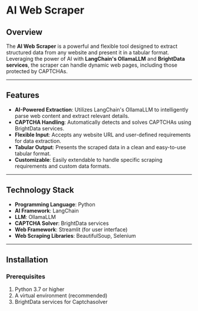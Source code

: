 # AI Web Scraper

## Overview

The **AI Web Scraper** is a powerful and flexible tool designed to extract structured data from any website and present it in a tabular format. Leveraging the power of AI with **LangChain's OllamaLLM** and **BrightData services**, the scraper can handle dynamic web pages, including those protected by CAPTCHAs.

---

## Features

- **AI-Powered Extraction**: Utilizes LangChain's OllamaLLM to intelligently parse web content and extract relevant details.
- **CAPTCHA Handling**: Automatically detects and solves CAPTCHAs using BrightData services.
- **Flexible Input**: Accepts any website URL and user-defined requirements for data extraction.
- **Tabular Output**: Presents the scraped data in a clean and easy-to-use tabular format.
- **Customizable**: Easily extendable to handle specific scraping requirements and custom data formats.

---

## Technology Stack

- **Programming Language**: Python
- **AI Framework**: LangChain
- **LLM**: OllamaLLM
- **CAPTCHA Solver**: BrightData services
- **Web Framework**: Streamlit (for user interface)
- **Web Scraping Libraries**: BeautifulSoup, Selenium

---

## Installation

### Prerequisites

1. Python 3.7 or higher
2. A virtual environment (recommended)
3. BrightData services for Captchasolver
